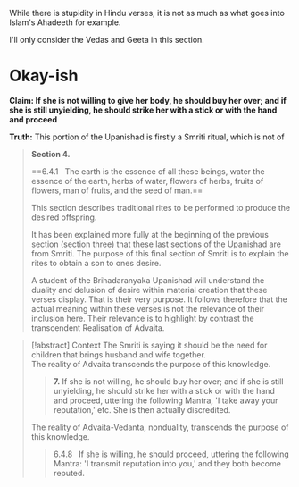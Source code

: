 
While there is stupidity in Hindu verses, it is not as much as what goes into Islam's Ahadeeth for example.

I'll only consider the Vedas and Geeta in this section.

# Okay-ish

**Claim: If she is not willing to give her body, he should buy her over; and if she is still unyielding, he should strike her with a stick or with the hand and proceed**

**Truth:** This portion of the Upanishad is firstly a Smriti ritual, which is not of 

> **Section 4.**
> 
> ==6.4.1   The earth is the essence of all these beings, water the essence of the earth, herbs of water, flowers of herbs, fruits of flowers, man of fruits, and the seed of man.==
> 
> This section describes traditional rites to be performed to produce the desired offspring. 
> 
> It has been explained more fully at the beginning of the previous section (section three) that these last sections of the Upanishad are from Smriti. The purpose of this final section of Smriti is to explain the rites to obtain a son to ones desire.
> 
> A student of the Brihadaranyaka Upanishad will understand the duality and delusion of desire within material creation that these verses display. That is their very purpose. It follows therefore that the actual meaning within these verses is not the relevance of their inclusion here. Their relevance is to highlight by contrast the transcendent Realisation of Advaita.

> [!abstract] Context
> The Smriti is saying it should be the need for children that brings husband and wife together.  
> The reality of Advaita transcends the purpose of this knowledge.
> 
> > **7.** If she is not willing, he should buy her over; and if she is still unyielding, he should strike her with a stick or with the hand and proceed, uttering the following Mantra, 'I take away your reputation,' etc. She is then actually discredited.
> 
> The reality of Advaita-Vedanta, nonduality, transcends the purpose of this knowledge.
> 
> > 6.4.8   If she is willing, he should proceed, uttering the following Mantra: 'I transmit reputation into you,' and they both become reputed.